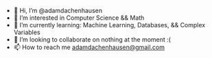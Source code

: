 - 👋 Hi, I’m @adamdachenhausen
- 👀 I’m interested in Computer Science && Math
- 🌱 I’m currently learning: Machine Learning, Databases, && Complex Variables
- 💞️ I’m looking to collaborate on nothing at the moment :(
- 📫 How to reach me adamdachenhausen@gmail.com

<!---
adamdachenhausen/adamdachenhausen is a ✨ special ✨ repository because its `README.md` (this file) appears on your GitHub profile.
You can click the Preview link to take a look at your changes.
--->
